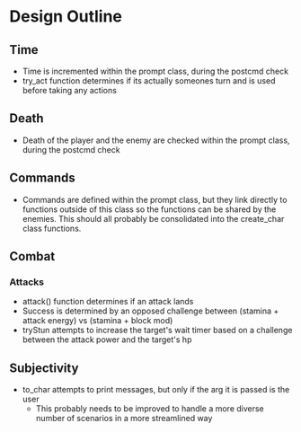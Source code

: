 # Design Outline

## Time
- Time is incremented within the prompt class, during the postcmd check
- try_act function determines if its actually someones turn and is used before taking any actions

## Death
- Death of the player and the enemy are checked within the prompt class, during the postcmd check

## Commands
- Commands are defined within the prompt class, but they link directly to functions outside of this class so the functions can be shared by the enemies. This should all probably be consolidated into the create_char class functions.

## Combat

### Attacks
- attack() function determines if an attack lands
- Success is determined by an opposed challenge between (stamina + attack energy) vs (stamina + block mod)
- tryStun attempts to increase the target's wait timer based on a challenge between the attack power and the target's hp

## Subjectivity
- to_char attempts to print messages, but only if the arg it is passed is the user
  - This probably needs to be improved to handle a more diverse number of scenarios in a more streamlined way